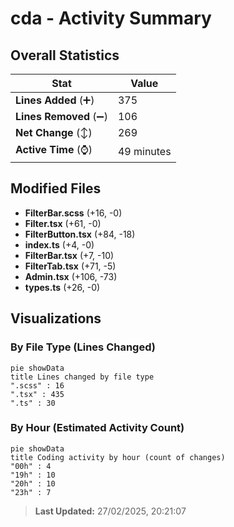 # cda - Activity Summary 

## Overall Statistics

| Stat                   | Value                                                             |
| ---------------------- | ----------------------------------------------------------------- |
| **Lines Added** (➕)   | 375                                          |
| **Lines Removed** (➖) | 106                                        |
| **Net Change** (↕)    | 269                |
| **Active Time** (⌚)   | 49 minutes |


## Modified Files
- **FilterBar.scss** (+16, -0)
- **Filter.tsx** (+61, -0)
- **FilterButton.tsx** (+84, -18)
- **index.ts** (+4, -0)
- **FilterBar.tsx** (+7, -10)
- **FilterTab.tsx** (+71, -5)
- **Admin.tsx** (+106, -73)
- **types.ts** (+26, -0)

## Visualizations

### By File Type (Lines Changed)

```mermaid
pie showData
title Lines changed by file type
".scss" : 16
".tsx" : 435
".ts" : 30
```

### By Hour (Estimated Activity Count)

```mermaid
pie showData
title Coding activity by hour (count of changes)
"00h" : 4
"19h" : 10
"20h" : 10
"23h" : 7
```


> **Last Updated:** 27/02/2025, 20:21:07